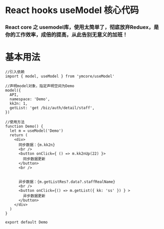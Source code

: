 # React hooks useModel 核心代码

### React core 之 usemodel库，使用太简单了，彻底放弃Reduex，是你的工作效率，成倍的提高，从此告别无意义的加班！

# 基本用法

```
//引入依赖
import { model, useModel } from 'ymcore/useModel'

//声明model对象，指定声明空间为Demo
model({
  API,
  namespace: 'Demo',
  kk2n: 1,
  getList: 'get /biz/auth/detail/staff',
})
```

```
//使用方法
function Demo() {
  let m = useModel('Demo')
  return (
    <div>
      同步数据：{m.kk2n}
      <br />
      <button onClick={ () => m.kk2nUp(22) }>
        同步数据更新
      </button>
      <br />


      异步数据：{m.getListRes?.data?.staffRealName}
      <br />
      <button onClick={() => m.getList({ kk: 'ss' }) } >
        异步数据更新
      </button>
    </div>
  )
}

export default Demo
